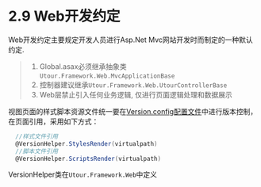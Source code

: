 # 2.9 Web开发约定

Web开发约定主要规定开发人员进行Asp.Net Mvc网站开发时而制定的一种默认约定.

>1. Global.asax必须继承抽象类```Utour.Framework.Web.MvcApplicationBase```
>2. 控制器建议继承```Utour.Framework.Web.UtourControllerBase```
>3. Web层禁止引入任何业务逻辑, 仅进行页面逻辑处理和数据展示

视图页面的样式脚本资源文件统一要在[Version.config配置文件](/configintro/js_css_wen_jian_ban_ben_pei_zhi.md)中进行版本控制，在页面引用，采用如下方式：

```C#
  //样式文件引用
  @VersionHelper.StylesRender(virtualpath)
  //脚本文件引用
  @VersionHelper.ScriptsRender(virtualpath)
```
VersionHelper类在```Utour.Framework.Web```中定义



